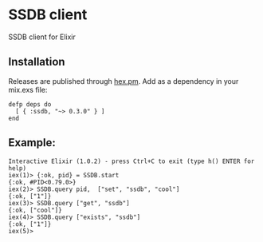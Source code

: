 SSDB client
==============

SSDB client for Elixir

## Installation

Releases are published through [hex.pm](https://hex.pm/). Add as a dependency in your mix.exs file:

    defp deps do
      [ { :ssdb, "~> 0.3.0" } ]
    end

## Example:

```iex
Interactive Elixir (1.0.2) - press Ctrl+C to exit (type h() ENTER for help)
iex(1)> {:ok, pid} = SSDB.start
{:ok, #PID<0.79.0>}
iex(2)> SSDB.query pid,  ["set", "ssdb", "cool"]
{:ok, ["1"]}
iex(3)> SSDB.query ["get", "ssdb"]
{:ok, ["cool"]}
iex(4)> SSDB.query ["exists", "ssdb"]
{:ok, ["1"]}
iex(5)>
```